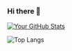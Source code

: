 ### Hi there 👋

[![Your GitHub Stats](https://github-readme-stats.vercel.app/api?username=grunde1234&show_icons=true&theme=radical)](https://github.com/YourGitHubUsername)

![Top Langs](https://github-readme-stats.vercel.app/api/top-langs/?username=grunde1234&hide_progress=true)
